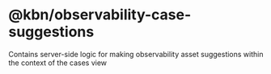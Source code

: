 # @kbn/observability-case-suggestions

Contains server-side logic for making observability asset suggestions within the context of the cases view

